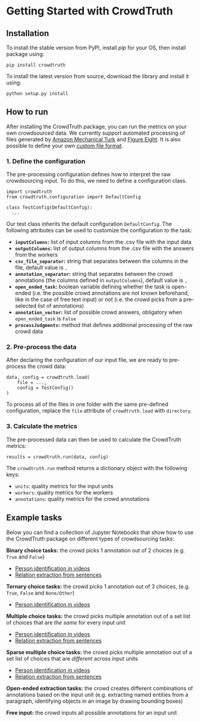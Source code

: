 # Getting Started with CrowdTruth

## Installation

To install the stable version from PyPI, install *pip* for your OS, then install package using:
```
pip install crowdtruth
```

To install the latest version from source, download the library and install it using:
```
python setup.py install
```


## How to run

After installing the CrowdTruth package, you can run the metrics on your own crowdsourced data. We currently support automated processing of files generated by [Amazon Mechanical Turk](https://www.mturk.com/) and [Figure Eight](https://www.figure-eight.com/). It is also possible to define your own [custom file format](TODO:add_link).

### 1. Define the configuration

The pre-processing configuration defines how to interpret the raw crowdsourcing input. To do this, we need to define a configuration class.

```
import crowdtruth
from crowdtruth.configuration import DefaultConfig

class TestConfig(DefaultConfig):
  ...
```

Our test class inherits the default configuration `DefaultConfig`. The following attributes can be used to customize the configuration to the task:

* **`inputColumns`:** list of input columns from the .csv file with the input data
* **`outputColumns`:** list of output columns from the .csv file with the answers from the workers
* **`csv_file_separator`:** string that separates between the columns in the file, default value is `,`
* **`annotation_separator`:** string that separates between the crowd annotations (the columns defined in `outputColumns`), default value is `,`
* **`open_ended_task`:** boolean variable defining whether the task is open-ended (i.e. the possible crowd annotations are not known beforehand, like in the case of free text input) or not (i.e. the crowd picks from a pre-selected list of annotations)
* **`annotation_vector`:** list of possible crowd answers, obligatory when `open_ended_task` is `False`
* **`processJudgments`:** method that defines additional processing of the raw crowd data


### 2. Pre-process the data

After declaring the configuration of our input file, we are ready to pre-process the crowd data:

```
data, config = crowdtruth.load(
    file = ...,
    config = TestConfig()
)
```

To process all of the files in one folder with the same pre-defined configuration, replace the `file` attribute of `crowdtruth.load` with `directory`.


### 3. Calculate the metrics

The pre-processed data can then be used to calculate the CrowdTruth metrics:

```
results = crowdtruth.run(data, config)
```

The `crowdtruth.run` method returns a dictionary object with the following keys:

* `units`: quality metrics for the input units
* `workers`: quality metrics for the workers
* `annotations`: quality metrics for the crowd annotations

## Example tasks

Below you can find a collection of Jupyter Notebooks that show how to use the CrowdTruth package on different types of crowdsourcing tasks:

**Binary choice tasks:** the crowd picks 1 annotation out of 2 choices (e.g. `True` and `False`)

* [Person identification in videos](https://github.com/CrowdTruth/CrowdTruth-core/blob/master/tutorial/Binary%20Choice%20Task%20-%20Person%20Identification%20in%20Video.ipynb)
* [Relation extraction from sentences](https://github.com/CrowdTruth/CrowdTruth-core/blob/master/tutorial/Binary%20Choice%20Task%20-%20Relation%20Extraction.ipynb)

**Ternary choice tasks:** the crowd picks 1 annotation out of 3 choices, (e.g. `True`, `False` and `None/Other`)

* [Person identification in videos](https://github.com/CrowdTruth/CrowdTruth-core/blob/master/tutorial/Ternary%20Choice%20Task%20-%20Person%20Annotation%20in%20Video.ipynb)

**Multiple choice tasks:** the crowd picks multiple annotation out of a set list of choices that are *the same* for every input unit

* [Person identification in videos](https://github.com/CrowdTruth/CrowdTruth-core/blob/master/tutorial/Multiple%20Choice%20Task%20-%20Person%20Type%20(Role)%20Annotation%20in%20Video.ipynb)
* [Relation extraction from sentences](https://github.com/CrowdTruth/CrowdTruth-core/blob/master/tutorial/Multiple%20Choice%20Task%20-%20Relation%20Extraction.ipynb)

**Sparse multiple choice tasks:** the crowd picks multiple annotation out of a set list of choices that are *different* across input units

* [Person identification in videos](https://github.com/CrowdTruth/CrowdTruth-core/blob/master/tutorial/Sparse%20Choice%20Task%20-%20Person%20Annotation%20in%20Video.ipynb)
* [Relation extraction from sentences](https://github.com/CrowdTruth/CrowdTruth-core/blob/master/tutorial/Sparse%20Multiple%20Choice%20Task%20-%20Relation%20Extraction.ipynb)

**Open-ended extraction tasks:** the crowd creates different combinations of annotations based on the input unit (e.g. extracting named entities from a paragraph, identifying objects in an image by drawing bounding boxes)

**Free input:** the crowd inputs all possible annotations for an input unit
